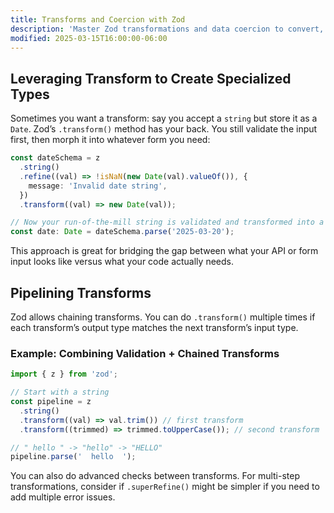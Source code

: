 ```yaml
---
title: Transforms and Coercion with Zod
description: 'Master Zod transformations and data coercion to convert, refine, and prepare your data in type-safe ways.'
modified: 2025-03-15T16:00:00-06:00
---
```


## Leveraging Transform to Create Specialized Types

Sometimes you want a transform: say you accept a `string` but store it as a `Date`. Zod’s `.transform()` method has your back. You still validate the input first, then morph it into whatever form you need:

```ts
const dateSchema = z
  .string()
  .refine((val) => !isNaN(new Date(val).valueOf()), {
    message: 'Invalid date string',
  })
  .transform((val) => new Date(val));

// Now your run-of-the-mill string is validated and transformed into a Date object
const date: Date = dateSchema.parse('2025-03-20');
```

This approach is great for bridging the gap between what your API or form input looks like versus what your code actually needs.

## Pipelining Transforms

Zod allows chaining transforms. You can do `.transform()` multiple times if each transform’s output type matches the next transform’s input type.

### Example: Combining Validation + Chained Transforms

```ts
import { z } from 'zod';

// Start with a string
const pipeline = z
  .string()
  .transform((val) => val.trim()) // first transform
  .transform((trimmed) => trimmed.toUpperCase()); // second transform

// " hello " -> "hello" -> "HELLO"
pipeline.parse('  hello  ');
```

You can also do advanced checks between transforms. For multi-step transformations, consider if `.superRefine()` might be simpler if you need to add multiple error issues.
